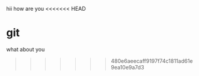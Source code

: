 hii how are you
<<<<<<< HEAD

git
=======
what about you
>>>>>>> 480e6aeecaff9197f74c1811ad61e9ea10e9a7d3
